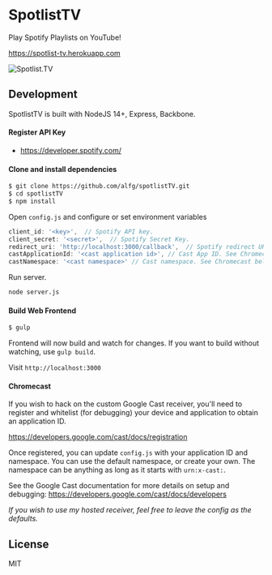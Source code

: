 # SpotlistTV
Play Spotify Playlists on YouTube!

https://spotlist-tv.herokuapp.com

![Spotlist.TV](screenshot.png)

## Development
SpotlistTV is built with NodeJS 14+, Express, Backbone.

#### Register API Key
- https://developer.spotify.com/

#### Clone and install dependencies

```bash
$ git clone https://github.com/alfg/spotlistTV.git
$ cd spotlistTV
$ npm install
```

Open `config.js` and configure or set environment variables

```javascript
client_id: '<key>',  // Spotify API key.
client_secret: '<secret>',  // Spotify Secret Key.
redirect_uri: 'http://localhost:3000/callback',  // Spotify redirect URI.
castApplicationId: '<cast application id>', // Cast App ID. See Chromecast below.
castNamespace: '<cast namespace>' // Cast namespace. See Chromecast below.
```

Run server.
```bash
node server.js
```

#### Build Web Frontend
```bash
$ gulp
```

Frontend will now build and watch for changes. If you want to build without watching, use `gulp build`.

Visit `http://localhost:3000`


#### Chromecast
If you wish to hack on the custom Google Cast receiver, you'll need to register and whitelist (for debugging) your device and application to obtain an application ID.

https://developers.google.com/cast/docs/registration

Once registered, you can update `config.js` with your application ID and namespace.
You can use the default namespace, or create your own. The namespace can be anything as long as it starts with `urn:x-cast:`.

See the Google Cast documentation for more details on setup and debugging:
https://developers.google.com/cast/docs/developers

*If you wish to use my hosted receiver, feel free to leave the config as the defaults.*

## License
MIT
